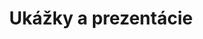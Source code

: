 ---
url: resources/presentations
menu:
  main:
    parent: resources
    name: Prezentácie
    weight: 10
  footer:
    parent: resources
    name: Prezentácie
    weight: 10

title: Ukážky a prezentácie
homepage: true
---